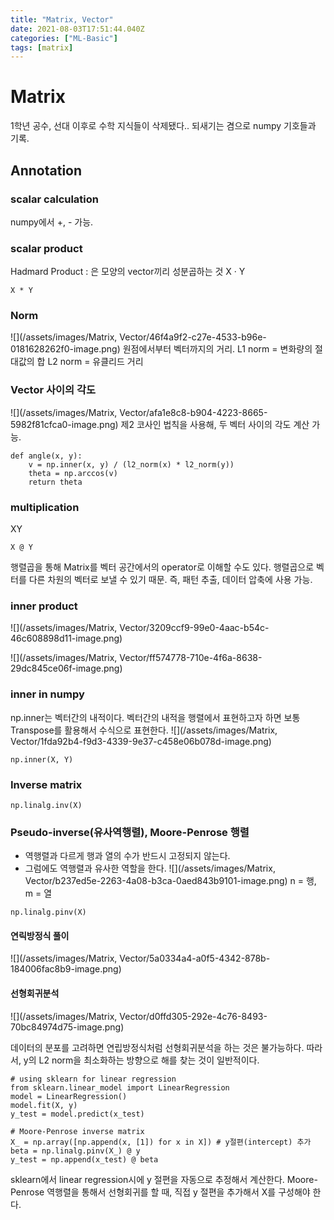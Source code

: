 ```yaml
---
title: "Matrix, Vector"
date: 2021-08-03T17:51:44.040Z
categories: ["ML-Basic"]
tags: [matrix]
---
```

# Matrix
1학년 공수, 선대 이후로 수학 지식들이 삭제됐다.. 되새기는 겸으로 numpy 기호들과 기록.

## Annotation
### scalar calculation
numpy에서 +, - 가능.

### scalar product
Hadmard Product : 은 모양의 vector끼리 성분곱하는 것
X · Y

```
X * Y
```

### Norm
![](/assets/images/Matrix, Vector/46f4a9f2-c27e-4533-b96e-0181628262f0-image.png)
원점에서부터 벡터까지의 거리.
L1 norm = 변화량의 절대값의 합
L2 norm = 유클리드 거리


### Vector 사이의 각도

![](/assets/images/Matrix, Vector/afa1e8c8-b904-4223-8665-5982f81cfca0-image.png)
제2 코사인 법칙을 사용해, 두 벡터 사이의 각도 계산 가능.
```
def angle(x, y):
    v = np.inner(x, y) / (l2_norm(x) * l2_norm(y))
    theta = np.arccos(v)
    return theta
```

### multiplication
XY
```
X @ Y
```
행렬곱을 통해 Matrix를 벡터 공간에서의 operator로 이해할 수도 있다. 행렬곱으로 벡터를 다른 차원의 벡터로 보낼 수 있기 때문.
즉, 패턴 추출, 데이터 압축에 사용 가능.

### inner product
![](/assets/images/Matrix, Vector/3209ccf9-99e0-4aac-b54c-46c608898d11-image.png)

![](/assets/images/Matrix, Vector/ff574778-710e-4f6a-8638-29dc845ce06f-image.png)

### inner in numpy
np.inner는 벡터간의 내적이다. 벡터간의 내적을 행렬에서 표현하고자 하면 보통 Transpose를 활용해서 수식으로 표현한다.
![](/assets/images/Matrix, Vector/1fda92b4-f9d3-4339-9e37-c458e06b078d-image.png)
```
np.inner(X, Y)
```

### Inverse matrix
```
np.linalg.inv(X)
```

### Pseudo-inverse(유사역행렬), Moore-Penrose 행렬
- 역행렬과 다르게 행과 열의 수가 반드시 고정되지 않는다.
- 그럼에도 역행렬과 유사한 역할을 한다.
![](/assets/images/Matrix, Vector/b237ed5e-2263-4a08-b3ca-0aed843b9101-image.png)
n = 행, m = 열

```
np.linalg.pinv(X)
```

#### 연릭방정식 풀이
![](/assets/images/Matrix, Vector/5a0334a4-a0f5-4342-878b-184006fac8b9-image.png)
#### 선형회귀분석
![](/assets/images/Matrix, Vector/d0ffd305-292e-4c76-8493-70bc84974d75-image.png)

데이터의 분포를 고려하면 연립방정식처럼 선형회귀분석을 하는 것은 불가능하다.
따라서, y의 L2 norm을 최소화하는 방향으로 해를 찾는 것이 일반적이다.
```
# using sklearn for linear regression
from sklearn.linear_model import LinearRegression
model = LinearRegression()
model.fit(X, y)
y_test = model.predict(x_test)

# Moore-Penrose inverse matrix
X_ = np.array([np.append(x, [1]) for x in X]) # y절편(intercept) 추가
beta = np.linalg.pinv(X_) @ y
y_test = np.append(x_test) @ beta
```
sklearn에서 linear regression시에 y 절편을 자동으로 추정해서 계산한다. 
Moore-Penrose 역행렬을 통해서 선형회귀를 할 때, 직접 y 절편을 추가해서 X를 구성해야 한다.

